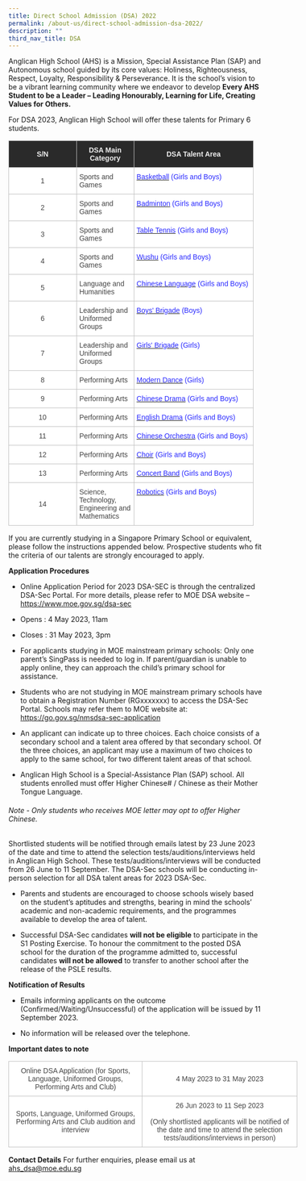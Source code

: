 ```yaml
---
title: Direct School Admission (DSA) 2022
permalink: /about-us/direct-school-admission-dsa-2022/
description: ""
third_nav_title: DSA
---
```

Anglican High School (AHS) is a Mission, Special Assistance Plan (SAP) and Autonomous school guided by its core values: Holiness, Righteousness, Respect, Loyalty, Responsibility &amp; Perseverance. It is the school’s vision to be a vibrant learning community where we endeavor to develop **Every AHS Student to be a Leader – Leading Honourably, Learning for Life, Creating Values for Others.** 

For DSA 2023, Anglican High School will offer these talents for Primary 6 students.

<table style="border-collapse:collapse;border-spacing:0;table-layout: fixed; width: 487px" class="tg"><colgroup><col style="width: 135.003906px"><col style="width: 114.003906px"><col style="width: 238.003906px"></colgroup><thead><tr><th style="background-color:#2A2A2A;border-color:#c0c0c0;border-style:solid;border-width:1px;color:#EEE;font-family:Arial, sans-serif;font-size:14px;font-weight:bold;overflow:hidden;padding:10px 5px;text-align:center;vertical-align:middle;word-break:normal"><span style="color:#EEE;background-color:#2A2A2A">S/N</span></th><th style="background-color:#2A2A2A;border-color:#c0c0c0;border-style:solid;border-width:1px;color:#EEE;font-family:Arial, sans-serif;font-size:14px;font-weight:bold;overflow:hidden;padding:10px 5px;text-align:center;vertical-align:middle;word-break:normal"><span style="color:#EEE;background-color:#2A2A2A">DSA Main Category</span></th><th style="background-color:#2A2A2A;border-color:#c0c0c0;border-style:solid;border-width:1px;color:#EEE;font-family:Arial, sans-serif;font-size:14px;font-weight:bold;overflow:hidden;padding:10px 5px;text-align:center;vertical-align:middle;word-break:normal"><span style="color:#EEE;background-color:#2A2A2A">DSA Talent Area</span></th></tr></thead><tbody><tr><td style="background-color:#FFF;border-color:#c0c0c0;border-style:solid;border-width:1px;color:#434343;font-family:Arial, sans-serif;font-size:14px;overflow:hidden;padding:10px 5px;text-align:center;vertical-align:middle;word-break:normal">1</td><td style="background-color:#FFF;border-color:#c0c0c0;border-style:solid;border-width:1px;color:#434343;font-family:Arial, sans-serif;font-size:14px;overflow:hidden;padding:10px 5px;text-align:left;vertical-align:middle;word-break:normal">Sports and Games</td><td style="background-color:#FFF;border-color:#c0c0c0;border-style:solid;border-width:1px;color:#2828FF;font-family:Arial, sans-serif;font-size:14px;overflow:hidden;padding:10px 5px;text-align:left;vertical-align:top;word-break:normal"><a href="/about-us/direct-school-admission-dsa-2022/sports"><span style="font-weight:400;text-decoration:none;color:#2828FF">Basketball</span></a> (Girls and Boys)</td></tr><tr><td style="background-color:#FFF;border-color:#c0c0c0;border-style:solid;border-width:1px;color:#434343;font-family:Arial, sans-serif;font-size:14px;overflow:hidden;padding:10px 5px;text-align:center;vertical-align:middle;word-break:normal">2</td><td style="background-color:#FFF;border-color:#c0c0c0;border-style:solid;border-width:1px;color:#434343;font-family:Arial, sans-serif;font-size:14px;overflow:hidden;padding:10px 5px;text-align:left;vertical-align:middle;word-break:normal">Sports and Games</td><td style="background-color:#FFF;border-color:#c0c0c0;border-style:solid;border-width:1px;color:#2828FF;font-family:Arial, sans-serif;font-size:14px;overflow:hidden;padding:10px 5px;text-align:left;vertical-align:top;word-break:normal"><a href="/about-us/direct-school-admission-dsa-2022/sports"><span style="font-weight:400;text-decoration:none;color:#2828FF">Badminton</span></a> (Girls and Boys)</td></tr><tr><td style="background-color:#FFF;border-color:#c0c0c0;border-style:solid;border-width:1px;color:#434343;font-family:Arial, sans-serif;font-size:14px;overflow:hidden;padding:10px 5px;text-align:center;vertical-align:middle;word-break:normal">3</td><td style="background-color:#FFF;border-color:#c0c0c0;border-style:solid;border-width:1px;color:#434343;font-family:Arial, sans-serif;font-size:14px;overflow:hidden;padding:10px 5px;text-align:left;vertical-align:middle;word-break:normal">Sports and Games</td><td style="background-color:#FFF;border-color:#c0c0c0;border-style:solid;border-width:1px;color:#2828FF;font-family:Arial, sans-serif;font-size:14px;overflow:hidden;padding:10px 5px;text-align:left;vertical-align:top;word-break:normal"><a href="/about-us/direct-school-admission-dsa-2022/sports"><span style="font-weight:400;text-decoration:none;color:#2828FF">Table Tennis</span></a> (Girls and Boys)</td></tr><tr><td style="background-color:#FFF;border-color:#c0c0c0;border-style:solid;border-width:1px;color:#434343;font-family:Arial, sans-serif;font-size:14px;overflow:hidden;padding:10px 5px;text-align:center;vertical-align:middle;word-break:normal">4</td><td style="background-color:#FFF;border-color:#c0c0c0;border-style:solid;border-width:1px;color:#434343;font-family:Arial, sans-serif;font-size:14px;overflow:hidden;padding:10px 5px;text-align:left;vertical-align:middle;word-break:normal">Sports and Games</td><td style="background-color:#FFF;border-color:#c0c0c0;border-style:solid;border-width:1px;color:#2828FF;font-family:Arial, sans-serif;font-size:14px;overflow:hidden;padding:10px 5px;text-align:left;vertical-align:top;word-break:normal"><a href="/about-us/direct-school-admission-dsa-2022/sports"><span style="font-weight:400;text-decoration:none;color:#2828FF">Wushu</span></a> (Girls and Boys)</td></tr><tr><td style="background-color:#FFF;border-color:#c0c0c0;border-style:solid;border-width:1px;color:#434343;font-family:Arial, sans-serif;font-size:14px;overflow:hidden;padding:10px 5px;text-align:center;vertical-align:middle;word-break:normal">5</td><td style="background-color:#FFF;border-color:#c0c0c0;border-style:solid;border-width:1px;color:#434343;font-family:Arial, sans-serif;font-size:14px;overflow:hidden;padding:10px 5px;text-align:left;vertical-align:middle;word-break:normal">Language and Humanities</td><td style="background-color:#FFF;border-color:#c0c0c0;border-style:solid;border-width:1px;color:#2828FF;font-family:Arial, sans-serif;font-size:14px;overflow:hidden;padding:10px 5px;text-align:left;vertical-align:top;word-break:normal"><a href="/about-us/direct-school-admission-dsa-2022/language"><span style="font-weight:400;text-decoration:none;color:#2828FF">Chinese Language</span></a> (Girls and Boys)</td></tr><tr><td style="background-color:#FFF;border-color:#c0c0c0;border-style:solid;border-width:1px;color:#434343;font-family:Arial, sans-serif;font-size:14px;overflow:hidden;padding:10px 5px;text-align:center;vertical-align:middle;word-break:normal">6</td><td style="background-color:#FFF;border-color:#c0c0c0;border-style:solid;border-width:1px;color:#434343;font-family:Arial, sans-serif;font-size:14px;overflow:hidden;padding:10px 5px;text-align:left;vertical-align:middle;word-break:normal">Leadership and Uniformed Groups</td><td style="background-color:#FFF;border-color:#c0c0c0;border-style:solid;border-width:1px;color:#2828FF;font-family:Arial, sans-serif;font-size:14px;overflow:hidden;padding:10px 5px;text-align:left;vertical-align:top;word-break:normal"><a href="/about-us/direct-school-admission-dsa-2022/uniform-groups-ug"><span style="font-weight:400;text-decoration:none;color:#2828FF">Boys' Brigade</span></a> (Boys)</td></tr><tr><td style="background-color:#FFF;border-color:#c0c0c0;border-style:solid;border-width:1px;color:#434343;font-family:Arial, sans-serif;font-size:14px;overflow:hidden;padding:10px 5px;text-align:center;vertical-align:middle;word-break:normal">7</td><td style="background-color:#FFF;border-color:#c0c0c0;border-style:solid;border-width:1px;color:#434343;font-family:Arial, sans-serif;font-size:14px;overflow:hidden;padding:10px 5px;text-align:left;vertical-align:middle;word-break:normal">Leadership and Uniformed Groups</td><td style="background-color:#FFF;border-color:#c0c0c0;border-style:solid;border-width:1px;color:#2828FF;font-family:Arial, sans-serif;font-size:14px;overflow:hidden;padding:10px 5px;text-align:left;vertical-align:top;word-break:normal"><a href="/about-us/direct-school-admission-dsa-2022/uniform-groups-ug"><span style="font-weight:400;text-decoration:none;color:#2828FF">Girls' Brigade</span></a> (Girls)</td></tr><tr><td style="background-color:#FFF;border-color:#c0c0c0;border-style:solid;border-width:1px;color:#434343;font-family:Arial, sans-serif;font-size:14px;overflow:hidden;padding:10px 5px;text-align:center;vertical-align:middle;word-break:normal">8</td><td style="background-color:#FFF;border-color:#c0c0c0;border-style:solid;border-width:1px;color:#434343;font-family:Arial, sans-serif;font-size:14px;overflow:hidden;padding:10px 5px;text-align:left;vertical-align:middle;word-break:normal">Performing Arts</td><td style="background-color:#FFF;border-color:#c0c0c0;border-style:solid;border-width:1px;color:#2828FF;font-family:Arial, sans-serif;font-size:14px;overflow:hidden;padding:10px 5px;text-align:left;vertical-align:top;word-break:normal"><a href="/about-us/direct-school-admission-dsa-2022/performing-arts-pa"><span style="font-weight:400;text-decoration:none;color:#2828FF">Modern Dance</span></a> (Girls)<br></td></tr><tr><td style="background-color:#FFF;border-color:#c0c0c0;border-style:solid;border-width:1px;color:#434343;font-family:Arial, sans-serif;font-size:14px;overflow:hidden;padding:10px 5px;text-align:center;vertical-align:middle;word-break:normal">9</td><td style="background-color:#FFF;border-color:#c0c0c0;border-style:solid;border-width:1px;color:#434343;font-family:Arial, sans-serif;font-size:14px;overflow:hidden;padding:10px 5px;text-align:left;vertical-align:middle;word-break:normal">Performing Arts</td><td style="background-color:#FFF;border-color:#c0c0c0;border-style:solid;border-width:1px;color:#2828FF;font-family:Arial, sans-serif;font-size:14px;overflow:hidden;padding:10px 5px;text-align:left;vertical-align:top;word-break:normal"><a href="/about-us/direct-school-admission-dsa-2022/performing-arts-pa"><span style="font-weight:400;text-decoration:none;color:#2828FF">Chinese Drama</span></a> (Girls and Boys)</td></tr><tr><td style="background-color:#FFF;border-color:#c0c0c0;border-style:solid;border-width:1px;color:#434343;font-family:Arial, sans-serif;font-size:14px;overflow:hidden;padding:10px 5px;text-align:center;vertical-align:middle;word-break:normal">10</td>
<td style="background-color:#FFF;border-color:#c0c0c0;border-style:solid;border-width:1px;color:#434343;font-family:Arial, sans-serif;font-size:14px;overflow:hidden;padding:10px 5px;text-align:left;vertical-align:middle;word-break:normal">Performing Arts </td><td style="background-color:#FFF;border-color:#c0c0c0;border-style:solid;border-width:1px;color:#2828FF;font-family:Arial, sans-serif;font-size:14px;overflow:hidden;padding:10px 5px;text-align:left;vertical-align:top;word-break:normal"><a href="/about-us/direct-school-admission-dsa-2022/performing-arts-pa"><span style="font-weight:400;text-decoration:none;color:#2828FF">English Drama</span></a> (Girls and Boys)</td></tr><tr><td style="background-color:#FFF;border-color:#c0c0c0;border-style:solid;border-width:1px;color:#434343;font-family:Arial, sans-serif;font-size:14px;overflow:hidden;padding:10px 5px;text-align:center;vertical-align:middle;word-break:normal">11</td><td style="background-color:#FFF;border-color:#c0c0c0;border-style:solid;border-width:1px;color:#434343;font-family:Arial, sans-serif;font-size:14px;overflow:hidden;padding:10px 5px;text-align:left;vertical-align:middle;word-break:normal">Performing Arts</td><td style="background-color:#FFF;border-color:#c0c0c0;border-style:solid;border-width:1px;color:#2828FF;font-family:Arial, sans-serif;font-size:14px;overflow:hidden;padding:10px 5px;text-align:left;vertical-align:top;word-break:normal"><a href="/about-us/direct-school-admission-dsa-2022/performing-arts-pa"><span style="font-weight:400;text-decoration:none;color:#2828FF">Chinese Orchestra</span></a> (Girls and Boys)</td></tr><tr><td style="background-color:#FFF;border-color:#c0c0c0;border-style:solid;border-width:1px;color:#434343;font-family:Arial, sans-serif;font-size:14px;overflow:hidden;padding:10px 5px;text-align:center;vertical-align:middle;word-break:normal">12</td><td style="background-color:#FFF;border-color:#c0c0c0;border-style:solid;border-width:1px;color:#434343;font-family:Arial, sans-serif;font-size:14px;overflow:hidden;padding:10px 5px;text-align:left;vertical-align:middle;word-break:normal">Performing Arts</td><td style="background-color:#FFF;border-color:#c0c0c0;border-style:solid;border-width:1px;color:#2828FF;font-family:Arial, sans-serif;font-size:14px;overflow:hidden;padding:10px 5px;text-align:left;vertical-align:top;word-break:normal"><a href="/about-us/direct-school-admission-dsa-2022/performing-arts-pa"><span style="font-weight:400;text-decoration:none;color:#2828FF">Choir</span></a> (Girls and Boys)</td></tr><tr><td style="background-color:#FFF;border-color:#c0c0c0;border-style:solid;border-width:1px;color:#434343;font-family:Arial, sans-serif;font-size:14px;overflow:hidden;padding:10px 5px;text-align:center;vertical-align:middle;word-break:normal">13</td><td style="background-color:#FFF;border-color:#c0c0c0;border-style:solid;border-width:1px;color:#434343;font-family:Arial, sans-serif;font-size:14px;overflow:hidden;padding:10px 5px;text-align:left;vertical-align:middle;word-break:normal">Performing Arts</td><td style="background-color:#FFF;border-color:#c0c0c0;border-style:solid;border-width:1px;color:#2828FF;font-family:Arial, sans-serif;font-size:14px;overflow:hidden;padding:10px 5px;text-align:left;vertical-align:top;word-break:normal"><a href="/about-us/direct-school-admission-dsa-2022/performing-arts-pa"><span style="font-weight:400;text-decoration:none;color:#2828FF">Concert Band</span></a> (Girls and Boys)</td></tr><tr><td style="background-color:#FFF;border-color:#c0c0c0;border-style:solid;border-width:1px;color:#434343;font-family:Arial, sans-serif;font-size:14px;overflow:hidden;padding:10px 5px;text-align:center;vertical-align:middle;word-break:normal">14</td><td style="background-color:#FFF;border-color:#c0c0c0;border-style:solid;border-width:1px;color:#434343;font-family:Arial, sans-serif;font-size:14px;overflow:hidden;padding:10px 5px;text-align:left;vertical-align:middle;word-break:normal">Science, Technology, Engineering and Mathematics </td><td style="background-color:#FFF;border-color:#c0c0c0;border-style:solid;border-width:1px;color:#2828FF;font-family:Arial, sans-serif;font-size:14px;overflow:hidden;padding:10px 5px;text-align:left;vertical-align:top;word-break:normal"><a href="/about-us/direct-school-admission-dsa-2022/club"><span style="font-weight:400;text-decoration:none;color:#2828FF">Robotics</span></a> (Girls and Boys)</td></tr></tbody></table>


If you are currently studying in a Singapore Primary School or equivalent, please follow the instructions appended below. Prospective students who fit the criteria of our talents are strongly encouraged to apply. 

**Application Procedures**

- Online Application Period for 2023 DSA-SEC is through the centralized DSA-Sec Portal. For more details, please refer to MOE DSA website – https://www.moe.gov.sg/dsa-sec

- Opens : 4 May 2023, 11am
- Closes : 31 May 2023, 3pm

- For applicants studying in MOE mainstream primary schools: Only one parent’s SingPass is needed to log in. If parent/guardian is unable to apply online, they can approach the child’s primary school for assistance.

- Students who are not studying in MOE mainstream primary schools have to obtain a Registration Number (RGxxxxxxx) to access the DSA-Sec Portal. Schools may refer them to MOE website at: https://go.gov.sg/nmsdsa-sec-application

- An applicant can indicate up to three choices. Each choice consists of a secondary school and a talent area offered by that secondary school. Of the three choices, an applicant may use a maximum of two choices to apply to the same school, for two different talent areas of that school.

- Anglican High School is a Special-Assistance Plan (SAP) school. All students enrolled must offer Higher Chinese# / Chinese as their Mother Tongue Language. 

###### Note - Only students who receives MOE letter may opt to offer Higher Chinese.

Shortlisted students will be notified through emails latest by 23 June 2023 of the date and time to attend the selection tests/auditions/interviews held in Anglican High School. These tests/auditions/interviews will be conducted from 26 June to 11 September. The DSA-Sec schools will be conducting in-person selection for all DSA talent areas for 2023 DSA-Sec.

- Parents and students are encouraged to choose schools wisely based on the student’s aptitudes and strengths, bearing in mind the schools’ academic and non-academic requirements, and the programmes available to develop the area of talent.

- Successful DSA-Sec candidates **will not be eligible** to participate in the S1 Posting Exercise. To honour the commitment to the posted DSA school for the duration of the programme admitted to, successful candidates **will not be allowed** to transfer to another school after the release of the PSLE results.

**Notification of Results**

- Emails informing applicants on the outcome (Confirmed/Waiting/Unsuccessful) of the application will be issued by 11 September 2023.

- No information will be released over the telephone.


**Important dates to note**

<table style="border-collapse:collapse;border-spacing:0;table-layout: fixed; width: 574px" class="tg"><colgroup><col style="width: 266.003906px"><col style="width: 308.003906px"></colgroup><thead><tr><th style="background-color:#FFF;border-color:#c0c0c0;border-style:solid;border-width:1px;color:#434343;font-family:Arial, sans-serif;font-size:14px;font-weight:normal;overflow:hidden;padding:10px 5px;text-align:center;vertical-align:middle;word-break:normal">Online DSA Application (for Sports, Language, Uniformed Groups, Performing Arts and Club)</th><th style="background-color:#FFF;border-color:#c0c0c0;border-style:solid;border-width:1px;color:#434343;font-family:Arial, sans-serif;font-size:14px;font-weight:normal;overflow:hidden;padding:10px 5px;text-align:center;vertical-align:middle;word-break:normal">4 May 2023 to 31 May 2023<br></th></tr></thead><tbody><tr><td style="background-color:#FFF;border-color:#c0c0c0;border-style:solid;border-width:1px;color:#434343;font-family:Arial, sans-serif;font-size:14px;overflow:hidden;padding:10px 5px;text-align:center;vertical-align:middle;word-break:normal">Sports, Language, Uniformed Groups, Performing Arts and Club audition and interview</td><td style="background-color:#FFF;border-color:#c0c0c0;border-style:solid;border-width:1px;color:#434343;font-family:Arial, sans-serif;font-size:14px;overflow:hidden;padding:10px 5px;text-align:center;vertical-align:middle;word-break:normal">26 Jun 2023 to 11 Sep 2023<br><br>(Only shortlisted applicants will be notified of the date and time to attend the selection tests/auditions/interviews in person)</td></tr></tbody></table>

**Contact Details**
For further enquiries, please email us at ahs_dsa@moe.edu.sg
